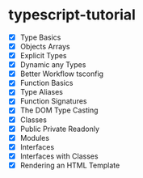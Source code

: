 # typescript-tutorial
- [x] Type Basics
- [x] Objects Arrays
- [x] Explicit Types
- [x] Dynamic any Types
- [x] Better Workflow tsconfig
- [x] Function Basics
- [x] Type Aliases
- [x] Function Signatures
- [x] The DOM Type Casting
- [x] Classes
- [x] Public Private Readonly
- [x] Modules
- [x] Interfaces
- [x] Interfaces with Classes
- [x] Rendering an HTML Template
